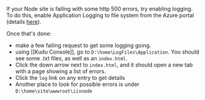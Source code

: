 If your Node site is failing with some http 500 errors, try enabling logging. To do this, enable Application Logging to file system from the Azure portal (details [here](https://azure.microsoft.com/en-us/documentation/articles/web-sites-enable-diagnostic-log/)).

Once that's done:
- make a few failing request to get some logging going.
- using [[Kudu Console]], go to `D:\home\LogFiles\Application`. You should see some .txt files, as well as an `index.html`.
- Click the down arrow next to `index.html`, and it should open a new tab with a page showing a list of errors.
- Click the `log` link on any entry to get details
- Another place to look for possible errors is under `D:\home\site\wwwroot\iisnode`
